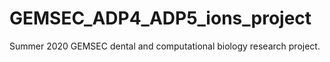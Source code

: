 # GEMSEC_ADP4_ADP5_ions_project
Summer 2020 GEMSEC dental and computational biology research project.
